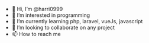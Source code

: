 - 👋 Hi, I’m @harri0999
- 👀 I’m interested in programming  
- 🌱 I’m currently learning php, laravel, vueJs, javascript
- 💞️ I’m looking to collaborate on any project
- 📫 How to reach me

<!---
harri0999/harri0999 is a ✨ special ✨ repository because its `README.md` (this file) appears on your GitHub profile.
You can click the Preview link to take a look at your changes.
--->
